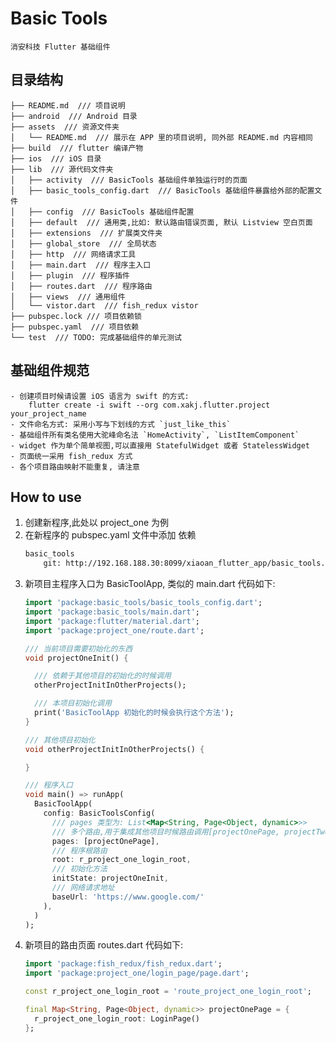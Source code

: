 # Basic Tools
    消安科技 Flutter 基础组件

## 目录结构

    ├── README.md  /// 项目说明
    ├── android  /// Android 目录
    ├── assets  /// 资源文件夹
    │   └── README.md  /// 展示在 APP 里的项目说明, 同外部 README.md 内容相同
    ├── build  /// flutter 编译产物
    ├── ios  /// iOS 目录
    ├── lib  /// 源代码文件夹
    │   ├── activity  /// BasicTools 基础组件单独运行时的页面
    │   ├── basic_tools_config.dart  /// BasicTools 基础组件暴露给外部的配置文件
    │   ├── config  /// BasicTools 基础组件配置
    │   ├── default  /// 通用类,比如: 默认路由错误页面, 默认 Listview 空白页面
    │   ├── extensions  /// 扩展类文件夹
    │   ├── global_store  /// 全局状态
    │   ├── http  /// 网络请求工具
    │   ├── main.dart  /// 程序主入口
    │   ├── plugin  /// 程序插件
    │   ├── routes.dart  /// 程序路由
    │   ├── views  /// 通用组件
    │   └── vistor.dart  /// fish_redux vistor
    ├── pubspec.lock /// 项目依赖锁
    ├── pubspec.yaml  /// 项目依赖
    └── test  /// TODO: 完成基础组件的单元测试

## 基础组件规范
    - 创建项目时候请设置 iOS 语言为 swift 的方式:  
        flutter create -i swift --org com.xakj.flutter.project your_project_name
    - 文件命名方式: 采用小写与下划线的方式 `just_like_this`
    - 基础组件所有类名使用大驼峰命名法 `HomeActivity`, `ListItemComponent`
    - widget 作为单个简单视图,可以直接用 StatefulWidget 或者 StatelessWidget
    - 页面统一采用 fish_redux 方式
    - 各个项目路由映射不能重复, 请注意

## 

## How to use
1. 创建新程序,此处以 project_one 为例
2. 在新程序的 pubspec.yaml 文件中添加 依赖
    ```bash
    basic_tools
        git: http://192.168.188.30:8099/xiaoan_flutter_app/basic_tools.git
    ```
3. 新项目主程序入口为 BasicToolApp, 类似的 main.dart 代码如下:
    ```dart
    import 'package:basic_tools/basic_tools_config.dart';
    import 'package:basic_tools/main.dart';
    import 'package:flutter/material.dart';
    import 'package:project_one/route.dart';

    /// 当前项目需要初始化的东西
    void projectOneInit() {

      /// 依赖于其他项目的初始化的时候调用
      otherProjectInitInOtherProjects();

      /// 本项目初始化调用
      print('BasicToolApp 初始化的时候会执行这个方法');
    }

    /// 其他项目初始化
    void otherProjectInitInOtherProjects() {

    }

    /// 程序入口
    void main() => runApp(
      BasicToolApp(
        config: BasicToolsConfig(
          /// pages 类型为: List<Map<String, Page<Object, dynamic>>> 
          /// 多个路由,用于集成其他项目时候路由调用[projectOnePage, projectTwoPage]
          pages: [projectOnePage],
          /// 程序根路由
          root: r_project_one_login_root,
          /// 初始化方法
          initState: projectOneInit,
          /// 网络请求地址
          baseUrl: 'https://www.google.com/'
        ),
      )
    );
    ```
4. 新项目的路由页面 routes.dart 代码如下:
    ```dart
    import 'package:fish_redux/fish_redux.dart';
    import 'package:project_one/login_page/page.dart';

    const r_project_one_login_root = 'route_project_one_login_root';

    final Map<String, Page<Object, dynamic>> projectOnePage = {
      r_project_one_login_root: LoginPage()
    };
    ```